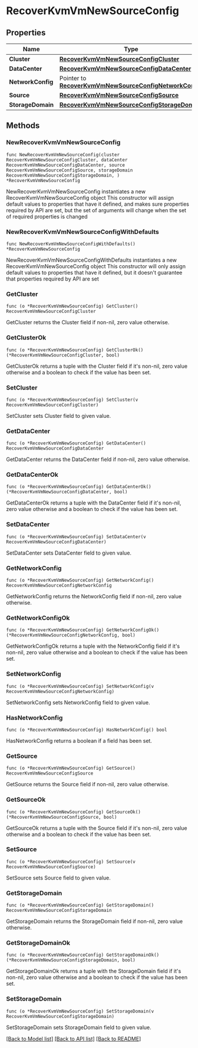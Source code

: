# RecoverKvmVmNewSourceConfig

## Properties

Name | Type | Description | Notes
------------ | ------------- | ------------- | -------------
**Cluster** | [**RecoverKvmVmNewSourceConfigCluster**](RecoverKvmVmNewSourceConfigCluster.md) |  | 
**DataCenter** | [**RecoverKvmVmNewSourceConfigDataCenter**](RecoverKvmVmNewSourceConfigDataCenter.md) |  | 
**NetworkConfig** | Pointer to [**RecoverKvmVmNewSourceConfigNetworkConfig**](RecoverKvmVmNewSourceConfigNetworkConfig.md) |  | [optional] 
**Source** | [**RecoverKvmVmNewSourceConfigSource**](RecoverKvmVmNewSourceConfigSource.md) |  | 
**StorageDomain** | [**RecoverKvmVmNewSourceConfigStorageDomain**](RecoverKvmVmNewSourceConfigStorageDomain.md) |  | 

## Methods

### NewRecoverKvmVmNewSourceConfig

`func NewRecoverKvmVmNewSourceConfig(cluster RecoverKvmVmNewSourceConfigCluster, dataCenter RecoverKvmVmNewSourceConfigDataCenter, source RecoverKvmVmNewSourceConfigSource, storageDomain RecoverKvmVmNewSourceConfigStorageDomain, ) *RecoverKvmVmNewSourceConfig`

NewRecoverKvmVmNewSourceConfig instantiates a new RecoverKvmVmNewSourceConfig object
This constructor will assign default values to properties that have it defined,
and makes sure properties required by API are set, but the set of arguments
will change when the set of required properties is changed

### NewRecoverKvmVmNewSourceConfigWithDefaults

`func NewRecoverKvmVmNewSourceConfigWithDefaults() *RecoverKvmVmNewSourceConfig`

NewRecoverKvmVmNewSourceConfigWithDefaults instantiates a new RecoverKvmVmNewSourceConfig object
This constructor will only assign default values to properties that have it defined,
but it doesn't guarantee that properties required by API are set

### GetCluster

`func (o *RecoverKvmVmNewSourceConfig) GetCluster() RecoverKvmVmNewSourceConfigCluster`

GetCluster returns the Cluster field if non-nil, zero value otherwise.

### GetClusterOk

`func (o *RecoverKvmVmNewSourceConfig) GetClusterOk() (*RecoverKvmVmNewSourceConfigCluster, bool)`

GetClusterOk returns a tuple with the Cluster field if it's non-nil, zero value otherwise
and a boolean to check if the value has been set.

### SetCluster

`func (o *RecoverKvmVmNewSourceConfig) SetCluster(v RecoverKvmVmNewSourceConfigCluster)`

SetCluster sets Cluster field to given value.


### GetDataCenter

`func (o *RecoverKvmVmNewSourceConfig) GetDataCenter() RecoverKvmVmNewSourceConfigDataCenter`

GetDataCenter returns the DataCenter field if non-nil, zero value otherwise.

### GetDataCenterOk

`func (o *RecoverKvmVmNewSourceConfig) GetDataCenterOk() (*RecoverKvmVmNewSourceConfigDataCenter, bool)`

GetDataCenterOk returns a tuple with the DataCenter field if it's non-nil, zero value otherwise
and a boolean to check if the value has been set.

### SetDataCenter

`func (o *RecoverKvmVmNewSourceConfig) SetDataCenter(v RecoverKvmVmNewSourceConfigDataCenter)`

SetDataCenter sets DataCenter field to given value.


### GetNetworkConfig

`func (o *RecoverKvmVmNewSourceConfig) GetNetworkConfig() RecoverKvmVmNewSourceConfigNetworkConfig`

GetNetworkConfig returns the NetworkConfig field if non-nil, zero value otherwise.

### GetNetworkConfigOk

`func (o *RecoverKvmVmNewSourceConfig) GetNetworkConfigOk() (*RecoverKvmVmNewSourceConfigNetworkConfig, bool)`

GetNetworkConfigOk returns a tuple with the NetworkConfig field if it's non-nil, zero value otherwise
and a boolean to check if the value has been set.

### SetNetworkConfig

`func (o *RecoverKvmVmNewSourceConfig) SetNetworkConfig(v RecoverKvmVmNewSourceConfigNetworkConfig)`

SetNetworkConfig sets NetworkConfig field to given value.

### HasNetworkConfig

`func (o *RecoverKvmVmNewSourceConfig) HasNetworkConfig() bool`

HasNetworkConfig returns a boolean if a field has been set.

### GetSource

`func (o *RecoverKvmVmNewSourceConfig) GetSource() RecoverKvmVmNewSourceConfigSource`

GetSource returns the Source field if non-nil, zero value otherwise.

### GetSourceOk

`func (o *RecoverKvmVmNewSourceConfig) GetSourceOk() (*RecoverKvmVmNewSourceConfigSource, bool)`

GetSourceOk returns a tuple with the Source field if it's non-nil, zero value otherwise
and a boolean to check if the value has been set.

### SetSource

`func (o *RecoverKvmVmNewSourceConfig) SetSource(v RecoverKvmVmNewSourceConfigSource)`

SetSource sets Source field to given value.


### GetStorageDomain

`func (o *RecoverKvmVmNewSourceConfig) GetStorageDomain() RecoverKvmVmNewSourceConfigStorageDomain`

GetStorageDomain returns the StorageDomain field if non-nil, zero value otherwise.

### GetStorageDomainOk

`func (o *RecoverKvmVmNewSourceConfig) GetStorageDomainOk() (*RecoverKvmVmNewSourceConfigStorageDomain, bool)`

GetStorageDomainOk returns a tuple with the StorageDomain field if it's non-nil, zero value otherwise
and a boolean to check if the value has been set.

### SetStorageDomain

`func (o *RecoverKvmVmNewSourceConfig) SetStorageDomain(v RecoverKvmVmNewSourceConfigStorageDomain)`

SetStorageDomain sets StorageDomain field to given value.



[[Back to Model list]](../README.md#documentation-for-models) [[Back to API list]](../README.md#documentation-for-api-endpoints) [[Back to README]](../README.md)



